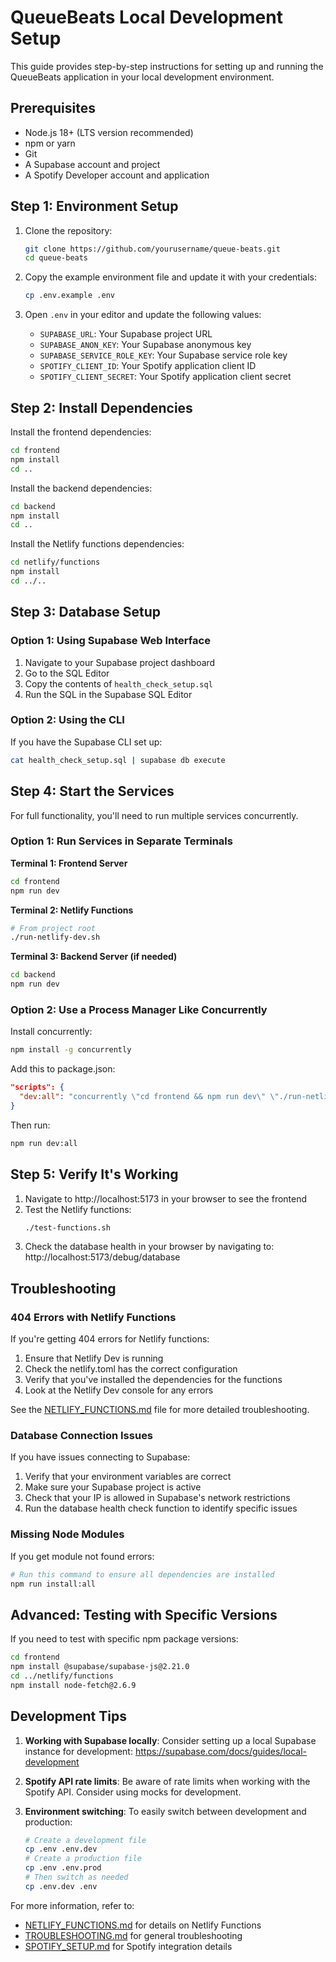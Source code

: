 # QueueBeats Local Development Setup

This guide provides step-by-step instructions for setting up and running the QueueBeats application in your local development environment.

## Prerequisites

- Node.js 18+ (LTS version recommended)
- npm or yarn
- Git
- A Supabase account and project
- A Spotify Developer account and application

## Step 1: Environment Setup

1. Clone the repository:
   ```bash
   git clone https://github.com/yourusername/queue-beats.git
   cd queue-beats
   ```

2. Copy the example environment file and update it with your credentials:
   ```bash
   cp .env.example .env
   ```

3. Open `.env` in your editor and update the following values:
   - `SUPABASE_URL`: Your Supabase project URL
   - `SUPABASE_ANON_KEY`: Your Supabase anonymous key
   - `SUPABASE_SERVICE_ROLE_KEY`: Your Supabase service role key
   - `SPOTIFY_CLIENT_ID`: Your Spotify application client ID
   - `SPOTIFY_CLIENT_SECRET`: Your Spotify application client secret

## Step 2: Install Dependencies

Install the frontend dependencies:

```bash
cd frontend
npm install
cd ..
```

Install the backend dependencies:

```bash
cd backend
npm install
cd ..
```

Install the Netlify functions dependencies:

```bash
cd netlify/functions
npm install
cd ../..
```

## Step 3: Database Setup

### Option 1: Using Supabase Web Interface

1. Navigate to your Supabase project dashboard
2. Go to the SQL Editor
3. Copy the contents of `health_check_setup.sql`
4. Run the SQL in the Supabase SQL Editor

### Option 2: Using the CLI

If you have the Supabase CLI set up:

```bash
cat health_check_setup.sql | supabase db execute
```

## Step 4: Start the Services

For full functionality, you'll need to run multiple services concurrently.

### Option 1: Run Services in Separate Terminals

**Terminal 1: Frontend Server**
```bash
cd frontend
npm run dev
```

**Terminal 2: Netlify Functions**
```bash
# From project root
./run-netlify-dev.sh
```

**Terminal 3: Backend Server (if needed)**
```bash
cd backend
npm run dev
```

### Option 2: Use a Process Manager Like Concurrently

Install concurrently:
```bash
npm install -g concurrently
```

Add this to package.json:
```json
"scripts": {
  "dev:all": "concurrently \"cd frontend && npm run dev\" \"./run-netlify-dev.sh\" \"cd backend && npm run dev\""
}
```

Then run:
```bash
npm run dev:all
```

## Step 5: Verify It's Working

1. Navigate to http://localhost:5173 in your browser to see the frontend
2. Test the Netlify functions:
   ```bash
   ./test-functions.sh
   ```
3. Check the database health in your browser by navigating to:
   http://localhost:5173/debug/database

## Troubleshooting

### 404 Errors with Netlify Functions

If you're getting 404 errors for Netlify functions:

1. Ensure that Netlify Dev is running
2. Check the netlify.toml has the correct configuration
3. Verify that you've installed the dependencies for the functions
4. Look at the Netlify Dev console for any errors

See the [NETLIFY_FUNCTIONS.md](./NETLIFY_FUNCTIONS.md) file for more detailed troubleshooting.

### Database Connection Issues

If you have issues connecting to Supabase:

1. Verify that your environment variables are correct
2. Make sure your Supabase project is active
3. Check that your IP is allowed in Supabase's network restrictions
4. Run the database health check function to identify specific issues

### Missing Node Modules

If you get module not found errors:

```bash
# Run this command to ensure all dependencies are installed
npm run install:all
```

## Advanced: Testing with Specific Versions

If you need to test with specific npm package versions:

```bash
cd frontend
npm install @supabase/supabase-js@2.21.0
cd ../netlify/functions
npm install node-fetch@2.6.9
```

## Development Tips

1. **Working with Supabase locally**:
   Consider setting up a local Supabase instance for development: https://supabase.com/docs/guides/local-development

2. **Spotify API rate limits**:
   Be aware of rate limits when working with the Spotify API. Consider using mocks for development.

3. **Environment switching**:
   To easily switch between development and production:
   ```bash
   # Create a development file
   cp .env .env.dev
   # Create a production file
   cp .env .env.prod
   # Then switch as needed
   cp .env.dev .env
   ```

For more information, refer to:
- [NETLIFY_FUNCTIONS.md](./NETLIFY_FUNCTIONS.md) for details on Netlify Functions
- [TROUBLESHOOTING.md](./TROUBLESHOOTING.md) for general troubleshooting
- [SPOTIFY_SETUP.md](./SPOTIFY_SETUP.md) for Spotify integration details
